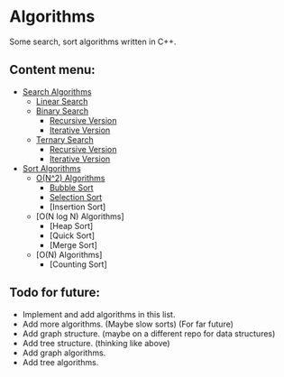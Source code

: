 # Algorithms
Some search, sort algorithms written in C++.

## Content menu:

* [Search Algorithms](./search_algorithms)
    * [Linear Search](./search_algorithms/linear_search)
    * [Binary Search](./search_algorithms/binary_search)
        * [Recursive Version](./search_algorithms/binary_search/binary_search_recursive.cpp)
        * [Iterative Version](./search_algorithms/binary_search/binary_search_iterative.cpp)
    * [Ternary Search](./search_algorithms/ternary_search)
        * [Recursive Version](./search_algorithms/ternary_search/ternary_search_recursive.cpp)
        * [Iterative Version](./search_algorithms/ternary_search/ternary_search_iterative.cpp)
* [Sort Algorithms](./sort_algorithms)
   * [O(N^2) Algorithms](./sort_algorithms/n_square_sorting)
      * [Bubble Sort](./sort_algorithms/n_square_sorting/bubble_sort/bubble_sort.cpp)
      * [Selection Sort](./sort_algorithms/n_square_sorting/selection_sort/selection_sort.cpp)
      * [Insertion Sort]
   * [O(N log N) Algorithms]
      * [Heap Sort]
      * [Quick Sort]
      * [Merge Sort]
  * [O(N) Algorithms]
      * [Counting Sort]


## Todo for future:
* Implement and add algorithms in this list.
* Add more algorithms. (Maybe slow sorts)
(For far future)
* Add graph structure. (maybe on a different repo for data structures)
* Add tree structure.  (thinking like above)
* Add graph algorithms.
* Add tree algorithms.
